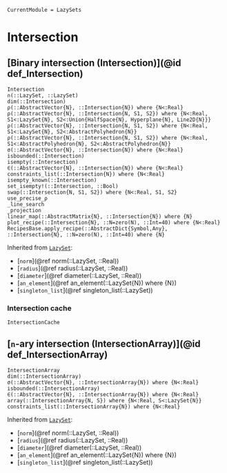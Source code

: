 ```@meta
CurrentModule = LazySets
```

# Intersection

## [Binary intersection (Intersection)](@id def_Intersection)

```@docs
Intersection
∩(::LazySet, ::LazySet)
dim(::Intersection)
ρ(::AbstractVector{N}, ::Intersection{N}) where {N<:Real}
ρ(::AbstractVector{N}, ::Intersection{N, S1, S2}) where {N<:Real, S1<:LazySet{N}, S2<:Union{HalfSpace{N}, Hyperplane{N}, Line2D{N}}}
ρ(::AbstractVector{N}, ::Intersection{N, S1, S2}) where {N<:Real, S1<:LazySet{N}, S2<:AbstractPolyhedron{N}}
ρ(::AbstractVector{N}, ::Intersection{N, S1, S2}) where {N<:Real, S1<:AbstractPolyhedron{N}, S2<:AbstractPolyhedron{N}}
σ(::AbstractVector{N}, ::Intersection{N}) where {N<:Real}
isbounded(::Intersection)
isempty(::Intersection)
∈(::AbstractVector{N}, ::Intersection{N}) where {N<:Real}
constraints_list(::Intersection{N}) where {N<:Real}
isempty_known(::Intersection)
set_isempty!(::Intersection, ::Bool)
swap(::Intersection{N, S1, S2}) where {N<:Real, S1, S2}
use_precise_ρ
_line_search
_projection
linear_map(::AbstractMatrix{N}, ::Intersection{N}) where {N}
plot_recipe(::Intersection{N}, ::N=zero(N), ::Int=40) where {N<:Real}
RecipesBase.apply_recipe(::AbstractDict{Symbol,Any}, ::Intersection{N}, ::N=zero(N), ::Int=40) where {N}
```

Inherited from [`LazySet`](@ref):
* [`norm`](@ref norm(::LazySet, ::Real))
* [`radius`](@ref radius(::LazySet, ::Real))
* [`diameter`](@ref diameter(::LazySet, ::Real))
* [`an_element`](@ref an_element(::LazySet{N}) where {N})
* [`singleton_list`](@ref singleton_list(::LazySet))

### Intersection cache

```@docs
IntersectionCache
```

## [``n``-ary intersection (IntersectionArray)](@id def_IntersectionArray)

```@docs
IntersectionArray
dim(::IntersectionArray)
σ(::AbstractVector{N}, ::IntersectionArray{N}) where {N<:Real}
isbounded(::IntersectionArray)
∈(::AbstractVector{N}, ::IntersectionArray{N}) where {N<:Real}
array(::IntersectionArray{N, S}) where {N<:Real, S<:LazySet{N}}
constraints_list(::IntersectionArray{N}) where {N<:Real}
```
Inherited from [`LazySet`](@ref):
* [`norm`](@ref norm(::LazySet, ::Real))
* [`radius`](@ref radius(::LazySet, ::Real))
* [`diameter`](@ref diameter(::LazySet, ::Real))
* [`an_element`](@ref an_element(::LazySet{N}) where {N})
* [`singleton_list`](@ref singleton_list(::LazySet))
